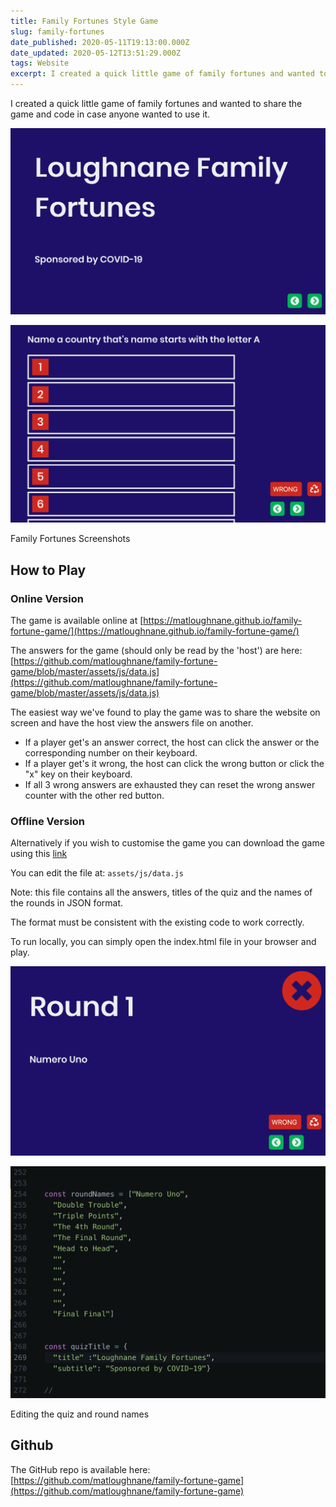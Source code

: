 ```yaml
---
title: Family Fortunes Style Game
slug: family-fortunes
date_published: 2020-05-11T19:13:00.000Z
date_updated: 2020-05-12T13:51:29.000Z
tags: Website
excerpt: I created a quick little game of family fortunes and wanted to share the game and code in case anyone wanted to use it.
---
```


I created a quick little game of family fortunes and wanted to share the game and code in case anyone wanted to use it.

![](/images/2020/05/Screenshot-2020-05-12-at-14.46.27.png)

![](/images/2020/05/Screenshot-2020-05-12-at-14.47.17.png)

Family Fortunes Screenshots
## How to Play

### Online Version

The game is available online at [https://matloughnane.github.io/family-fortune-game/](https://matloughnane.github.io/family-fortune-game/)

The answers for the game (should only be read by the 'host') are here: [https://github.com/matloughnane/family-fortune-game/blob/master/assets/js/data.js](https://github.com/matloughnane/family-fortune-game/blob/master/assets/js/data.js)

The easiest way we've found to play the game was to share the website on screen and have the host view the answers file on another.

- If a player get's an answer correct, the host can click the answer or the corresponding number on their keyboard.
- If a player get's it wrong, the host can click the wrong button or click the "x" key on their keyboard.
- If all 3 wrong answers are exhausted they can reset the wrong answer counter with the other red button.

### Offline Version

Alternatively if you wish to customise the game you can download the game using this [link](https://github.com/matloughnane/family-fortune-game/archive/master.zip)

You can edit the file at: `assets/js/data.js`

Note: this file contains all the answers, titles of the quiz and the names of the rounds in JSON format.

The format must be consistent with the existing code to work correctly.

To run locally, you can simply open the index.html file in your browser and play.

![](/images/2020/05/Screenshot-2020-05-12-at-14.46.41.png)

![](/images/2020/05/Screenshot-2020-05-12-at-14.50.16.png)

Editing the quiz and round names
## Github

The GitHub repo is available here: [https://github.com/matloughnane/family-fortune-game](https://github.com/matloughnane/family-fortune-game)
